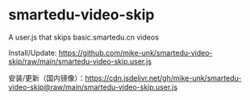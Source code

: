 # smartedu-video-skip
A user.js that skips basic.smartedu.cn videos

Install/Update: <https://github.com/mike-unk/smartedu-video-skip/raw/main/smartedu-video-skip.user.js>

安装/更新（国内镜像）：<https://cdn.jsdelivr.net/gh/mike-unk/smartedu-video-skip@raw/main/smartedu-video-skip.user.js>
